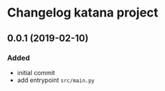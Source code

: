 # Changelog katana project

## 0.0.1 (2019-02-10)
### Added
- initial commit
- add entrypoint `src/main.py`
